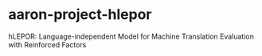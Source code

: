 aaron-project-hlepor
====================

hLEPOR: Language-independent Model for Machine Translation Evaluation with Reinforced Factors
